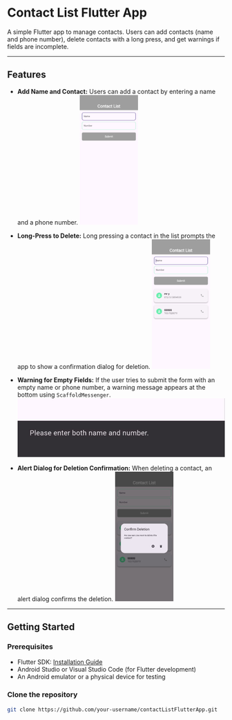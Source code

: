 # Contact List Flutter App

A simple Flutter app to manage contacts. Users can add contacts (name and phone number), delete contacts with a long press, and get warnings if fields are incomplete.

---

## Features

- **Add Name and Contact:** Users can add a contact by entering a name and a phone number.
  ![Add Name and Contact](assets/home.jpg)

- **Long-Press to Delete:** Long pressing a contact in the list prompts the app to show a confirmation dialog for deletion.
  ![Long Press to Delete](assets/afterDelete.jpg)

- **Warning for Empty Fields:** If the user tries to submit the form with an empty name or phone number, a warning message appears at the bottom using `ScaffoldMessenger`.
  ![Empty Field Warning](assets/warnning.jpg)

- **Alert Dialog for Deletion Confirmation:** When deleting a contact, an alert dialog confirms the deletion.
  ![Delete Confirmation Dialog](assets/deleteConfirmationDialogue.jpg)

---

## Getting Started

### Prerequisites

- Flutter SDK: [Installation Guide](https://flutter.dev/docs/get-started/install)
- Android Studio or Visual Studio Code (for Flutter development)
- An Android emulator or a physical device for testing

### Clone the repository

```bash
git clone https://github.com/your-username/contactListFlutterApp.git
